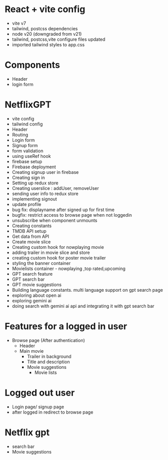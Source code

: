 # React + vite config

- vite v7
- tailwind, postcss dependencies
- node v20 (downgraded from v21)
- tailwind, postcss,vite configure files updated
- imported tailwind styles to app.css

# Components

- Header
- login form

# NetflixGPT

- vite config
- tailwind config
- Header
- Routing
- Login form
- Signup form
- form validation
- using useRef hook
- firebase setup
- Firebase deployment
- Creating signup user in firebase
- Creating sign in
- Setting up redux store
- Creating userslice : addUser, removeUser
- sending user info to redux store
- implementing signout
- update profile
- bug fix: displayname after signed up for first time
- bugfix: restrict access to browse page when not loggedin
- unsubscribe when component unmounts
- Creating constants
- TMDB API setup
- Get data from API
- Create movie slice
- Creating custom hook for nowplaying movie
- adding trailer in movie slice and store
- creating custom hook for poster movie trailer
- styling the banner container
- Movielists container - nowplaying ,top rated,upcoming
- GPT search feature
- GPT search bar
- GPT movie suggestions
- Building language constants. multi language support on gpt search page
- exploring about open ai
- exploring gemini ai
- doing search with gemini ai api and integrating it with gpt search bar

# Features for a logged in user

- Browse page (After authentication)
  - Header
  - Main movie
    - Trailer in background
    - Title and description
    - Movie suggestions
      - Movie lists

# Logged out user

- Login page/ signup page
- after logged in redirect to browse page

# Netflix gpt

- search bar
- Movie suggestions
